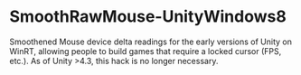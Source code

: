 SmoothRawMouse-UnityWindows8
============================

Smoothened Mouse device delta readings for the early versions of Unity on WinRT, allowing people to build games that require a locked cursor (FPS, etc.). As of Unity >4.3, this hack is no longer necessary.
